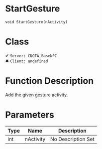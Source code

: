 # StartGesture
```
void StartGesture(nActivity)
```
# Class
✔ `Server: CDOTA_BaseNPC`  
✖ `Client: undefined`  

# Function Description
Add the given gesture activity.
# Parameters
Type|Name|Description
--|--|--
int|nActivity|No Description Set
